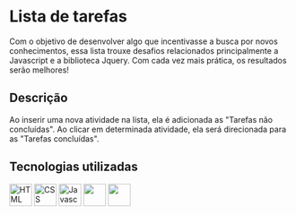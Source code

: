 # Lista de tarefas
Com o objetivo de desenvolver algo que incentivasse a busca por novos conhecimentos, essa lista trouxe desafios relacionados principalmente a Javascript e a biblioteca Jquery. Com cada vez mais prática, os resultados serão melhores!

## Descrição
Ao inserir uma nova atividade na lista, ela é adicionada as "Tarefas não concluídas". Ao clicar em determinada atividade, ela será direcionada para as "Tarefas concluídas".

## Tecnologias utilizadas
<div style="display: inline_block">
  <img src="https://cdn.jsdelivr.net/gh/devicons/devicon/icons/html5/html5-plain-wordmark.svg" alt="HTML" width="40" height="40"/>
  <img src="https://cdn.jsdelivr.net/gh/devicons/devicon/icons/css3/css3-plain-wordmark.svg" alt="CSS" width="40" height="40"/>
  <img src="https://cdn.jsdelivr.net/gh/devicons/devicon/icons/javascript/javascript-original.svg" alt="Javascript" width="40" height="40"/>
  <img src="https://cdn.jsdelivr.net/gh/devicons/devicon/icons/jquery/jquery-plain-wordmark.svg" alt"Jquery" width="40" height="40"/>
  <img src="https://cdn.jsdelivr.net/gh/devicons/devicon/icons/git/git-plain-wordmark.svg" alt"Git" width="40" height="40"/>
</div>

